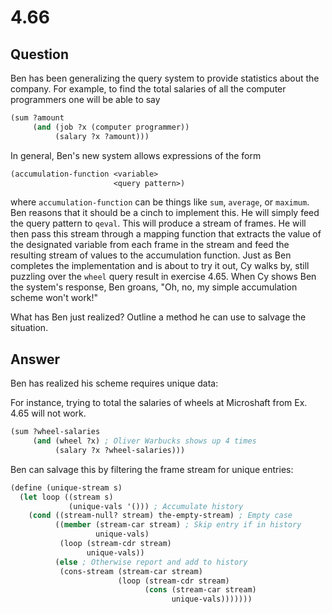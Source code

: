 # 4.66

## Question

Ben has been generalizing the query system to provide statistics about the company. For example, to find the total salaries of all the computer programmers one will be able to say

```scheme
(sum ?amount
     (and (job ?x (computer programmer))
          (salary ?x ?amount)))
```

In general, Ben's new system allows expressions of the form

```scheme
(accumulation-function <variable>
                       <query pattern>)
```

where `accumulation-function` can be things like `sum`, `average`, or `maximum`. Ben reasons that it should be a cinch to implement this. He will simply feed the query pattern to `qeval`. This will produce a stream of frames. He will then pass this stream through a mapping function that extracts the value of the designated variable from each frame in the stream and feed the resulting stream of values to the accumulation function. Just as Ben completes the implementation and is about to try it out, Cy walks by, still puzzling over the `wheel` query result in exercise 4.65. When Cy shows Ben the system's response, Ben groans, "Oh, no, my simple accumulation scheme won't work!"

What has Ben just realized? Outline a method he can use to salvage the situation.

## Answer

Ben has realized his scheme requires unique data:

For instance, trying to total the salaries of wheels at Microshaft from Ex. 4.65 will not work.

```scheme
(sum ?wheel-salaries
     (and (wheel ?x) ; Oliver Warbucks shows up 4 times
          (salary ?x ?wheel-salaries)))
```

Ben can salvage this by filtering the frame stream for unique entries:

```scheme
(define (unique-stream s)
  (let loop ((stream s)
             (unique-vals '())) ; Accumulate history
    (cond ((stream-null? stream) the-empty-stream) ; Empty case
          ((member (stream-car stream) ; Skip entry if in history
                   unique-vals)
           (loop (stream-cdr stream)
                 unique-vals))
          (else ; Otherwise report and add to history
           (cons-stream (stream-car stream)
                        (loop (stream-cdr stream)
                              (cons (stream-car stream)
                                    unique-vals)))))))
```
